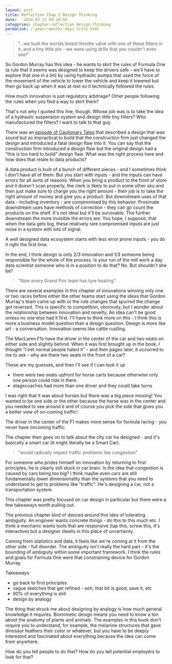 ```yaml
---
layout: post
title: Reflection Chap 2 Design Thinking
date:   2024-03-12 09:20:56
categories: chapter-reflection design-thinking
permalink: /:year/:month/:day/:title.html
---
```


>"...we built the worlds tiniest throttle valve with one of these filters in it, and a tiny little pin - we were using drills that you couldn't even see!"

So Gordon Murray has this idea - he wants to skirt the rules of Formula One (a rule that it seems was designed to keep the drivers safe - we'll have to explore that one in a bit) by using hydraulic pumps that used the force of the movement of the vehicle to lower the vehicle and keep it lowered but then go back up when it was at rest so it technically followed the rules.

How much innovation is just regulatory arbitrage?  Other people following the rules when you find a way to skirt them?

That's not why I quoted this line, though.  Whose job was is to take the idea of a hydraulic suspension system and design little tiny filters?  Who manufactured the filters?  I want to talk to that guy.

There was an [episode of Cautionary Tales](https://timharford.com/2022/03/cautionary-tales-death-on-the-dance-floor/) that described a design that was sound but so impractical to build that the construction firm just changed the design and introduced a fatal design flaw into it.  You can say that the construction firm introduced _a_ design flaw but the original design had a "this is too hard to build" design flaw.  What was the right process here and how does that relate to data products?

A data product is built of a bunch of different pieces - and I sometimes think I don't have all of them.  But you start with inputs - and the inputs can have errors for all sorts of reasons.  When you bring a product to the front of store and it doesn't scan properly, the clerk is likely to put in some other sku and then just make sure to charge you the right amount - their job is to take the right amount of money and give you a product.  But downstream uses of that data - including inventory - are compromised by this behavior.  Proximate downstream uses have methods of correction - they can go count the products on the shelf.  It's not ideal but it'll be survivable.  The further downstream the more invisible the errors are.  You hope, I suppose, that when the data gets big, these relatively rare compromised inputs are just noise in a system with lots of signal.  

A well designed data ecosystem starts with less error prone inputs - you do it right the first time.  

In the end, I think design is only 2/3 innovation and 1/3 someone being responsible for the whole of the process.  Is your run of the mill work a day data scientist someone who is in a position to do that? No.  But shouldn't she be?

>"Now every Grand Prix team has tyre heating"

There are several examples in this chapter of innovations winning only one or two races before either the other teams start using the ideas that Gordon Murray's team came up with or the rule changes that spurred the change got reversed.  This is specific to competition, obviously, but I wonder about the relationship between innovation and novelty.  An idea can't be good unless no one else had it first.  I'll have to think more on this - I think this is more a business model question than a design question.  Design is more like art - a conversation.  Innovation seems like cattle rustling.

The MacLaren F1s have the driver in the center of the car and two seats on either side and slightly behind.  When it was first brought up in the book, I thought "I bet normal people hated it" - and then pages later, it occurred to me to ask - why are there two seats in the front of a car?

These are my guesses, and then I'll see if I can look it up
 - there were two seats upfront for horse carts because otherwise only one person could ride in them.
 - stagecoaches had more than one driver and they could take turns
 
 
I was right that it was about horses but there was a big piece missing!  You wanted to be one side or the other because the horse was in the center and you needed to see around it and of course you pick the side that gives you a better view of on-coming traffic!    

The driver in the center of the F1 makes more sense for formula racing - you never have oncoming traffic.

The chapter then goes on to talk about the city car he designed - and it's basically a smart car (it might literally be a Smart Car).

> "would radically impact traffic problems like congestion"

For someone who prides himself on innovation by returning to first principles, he is clearly still stuck in car brain.  Is the idea that congestion is caused by cars being too big?  I think maybe even cars are still fundamentally lower dimensionality than the systems that you need to understand to get to problems like "traffic".  He's designing a car, not a transportation system.  

This chapter was pretty focused on car design in particular but there were a few takeaways worth pulling out.

The previous chapter kind of danced around this idea of tolerating ambiguity.  An engineer wants concrete things - do this to this much etc.  I think a mechanic wants tools that are responsive (tap this, screw this, it's interactive) but a designer dwells in this place of uncertainty.

Coming from statistics and data, it feels like we're coming at it from the other side - full disorder.  The ambiguity isn't really the hard part - it's the bounding of ambiguity within some important framework.  I think the rules and goals for Formula One were that constraining device for Gordon Murray.  

Takeaways:

- go back to first principles. 
- vague sketches that get refined - ooh, that bit is good, save it, etc
- 90% of everything is shit
- design by analogy


The thing that struck me about designing by analogy is how much general knowledge it requires.  Biomimetic design means you need to know a ton about the anatomy of plants and animals.  The examples in this book don't require you to understand, for example, the melanine structures that gave dinosaur feathers their color or whatever, but you have to be deeply interested and fascinated about everything because the idea can come from anywhere.

How do you tell people to do that?  How do you tell potential employers to look for that?